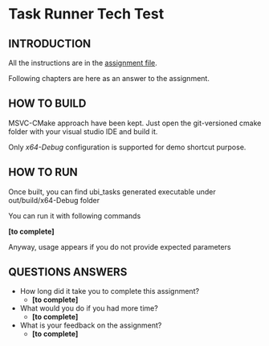 # Task Runner Tech Test

## INTRODUCTION

All the instructions are in the [assignment file](./ASSIGNMENT.md).

Following chapters are here as an answer to the assignment.

## HOW TO BUILD

MSVC-CMake approach have been kept. Just open the git-versioned cmake folder with your visual studio IDE and build it.

Only *x64-Debug* configuration is supported for demo shortcut purpose.

## HOW TO RUN

Once built, you can find ubi_tasks generated executable under out/build/x64-Debug folder

You can run it with following commands

__[to complete]__

Anyway, usage appears if you do not provide expected parameters

## QUESTIONS ANSWERS

* How long did it take you to complete this assignment?
	* __[to complete]__
* What would you do if you had more time?
	* __[to complete]__
* What is your feedback on the assignment?
	* __[to complete]__






